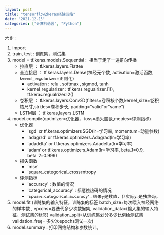 ```yaml
---
layout: post
title: "tensorflow2keras搭建网络"
date: "2021-12-16"
categories: ["计算机语言", "Python"]
---
```


六步：

1. import
2. train, test : 训练集，测试集
3. model = tf.keras.models.Sequential :  相当于走了一遍前向传播
    - 拉直层 ： tf.keras.layers.Flatten
    - 全连接层 ： tf.keras.layers.Dense(神经元个数, activation=激活函数, kerenl\_regularizer=正则化)
        - activation : relu , softmax , sigmod, tanh
        - kernel\_regularizer : tf.keras.regualrizer.l1(), tf.keras.regualrizer.l2()
    - 卷积层 ： tf.keras.layers.Conv2D(filters=卷积核个数,kernel\_size=卷积核尺寸,strides=卷积步长, padding="valid"or"same")
    - LSTM层 ： tf.keras,layers.LSTM
4. model.compile(optimizer=优化器， loss=损失函数,metries=评测指标)
    - 优化器
        - 'sgd' or tf.keras.optimizers.SGD(lr=学习率, momentum=动量参数)
        - 'adagrad' or tf.keras.optimizers.Adagrad(lr=学习率)
        - 'adadelta' or tf.keras.optimizers.Adadelta(lr=学习率)
        - 'adam' or tf.keras.optimizers.Adam(lr=学习率, beta\_1=0.9, beta\_2=0.999)
    - 损失函数
        - 'mse'
        - 'square\_categorical\_crossentropy
    - 评测指标
        - 'accuracy' : 数值的情况
        - 'categorical\_accuracy' : 都是独热码的情况
        - 'spuare\_categorical\_accuracy' : 结果y是数值，但实际y\_是独热码。
5. model.fit (训练集的输入特征，训练集的标签 batch\_size=每次喂入神经网络的样本数 , epochs=要迭代多少次数据集, validation\_data=(输入集的输入特征，测试集的标签) validation\_split=从训练集划分多少比例给测试集 validation\_freq= 多少次epochs测试一次)
6. model.summary : 打印网络结构和参数统计。
